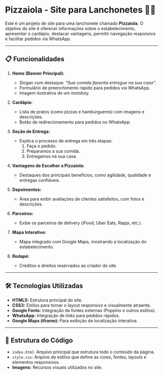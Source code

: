 # Pizzaiola - Site para Lanchonetes 🍕🍔

Este é um projeto de site para uma lanchonete chamado **Pizzaiola**. O objetivo do site é oferecer informações sobre o estabelecimento, apresentar o cardápio, destacar vantagens, permitir navegação responsiva e facilitar pedidos via WhatsApp.

---

## 📋 Funcionalidades

1. **Home (Banner Principal):**
   - Slogan com destaque: *"Sua comida favorita entregue na sua casa"*.
   - Formulário de preenchimento rápido para pedidos via WhatsApp.
   - Imagem ilustrativa de um motoboy.

2. **Cardápio:**
   - Lista de pratos (como pizzas e hambúrgueres) com imagens e descrições.
   - Botão de redirecionamento para pedidos no WhatsApp.

3. **Seção de Entrega:**
   - Explica o processo de entrega em três etapas:
     1. Faça o pedido.
     2. Preparamos a sua comida.
     3. Entregamos na sua casa.

4. **Vantagens de Escolher a Pizzaiola:**
   - Destaques dos principais benefícios, como agilidade, qualidade e entregas confiáveis.

5. **Depoimentos:**
   - Área para exibir avaliações de clientes satisfeitos, com fotos e descrições.

6. **Parceiros:**
   - Exibe os parceiros de delivery (iFood, Uber Eats, Rappi, etc.).

7. **Mapa Interativo:**
   - Mapa integrado com Google Maps, mostrando a localização do estabelecimento.

8. **Rodapé:**
   - Créditos e direitos reservados ao criador do site.

---

## 🛠️ Tecnologias Utilizadas

- **HTML5:** Estrutura principal do site.
- **CSS3:** Estilos para tornar o layout responsivo e visualmente atraente.
- **Google Fonts:** Integração de fontes externas (Poppins e outros estilos).
- **WhatsApp:** Integração de links para pedidos rápidos.
- **Google Maps (iframe):** Para exibição de localização interativa.

---

## 📂 Estrutura do Código

- `index.html`: Arquivo principal que estrutura todo o conteúdo da página.
- `style.css`: Arquivo de estilos que define as cores, fontes, layouts e elementos responsivos.
- **Imagens:** Recursos visuais utilizados no site.
